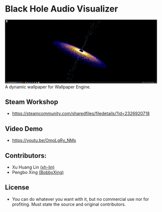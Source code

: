 # Black Hole Audio Visualizer
![alt text](report_preview.jpg)
A dynamic wallpaper for Wallpaper Engine.
## Steam Workshop
- https://steamcommunity.com/sharedfiles/filedetails/?id=2326920718
## Video Demo
- https://youtu.be/OmoLgRy_NMs
## Contributors:
- Xu Huang Lin [(xh-lin)](https://github.com/xh-lin)
- Pengbo Xing [(BobbyXing)](https://github.com/BobbyXing)
## License
- You can do whatever you want with it, but no commercial use nor for profiting.
Must state the source and original contributors.

